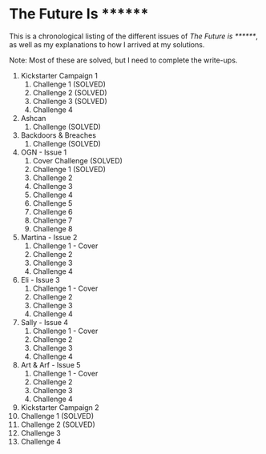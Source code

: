 # The Future Is ******

This is a chronological listing of the different issues of _The Future is ******_, as well as my explanations to how I arrived at my solutions.

Note: Most of these are solved, but I need to complete the write-ups.

1. Kickstarter Campaign 1
   1. Challenge 1 (SOLVED)
   2. Challenge 2 (SOLVED)
   3. Challenge 3 (SOLVED)
   4. Challenge 4
2. Ashcan
   1. Challenge  (SOLVED)
3. Backdoors & Breaches
   1. Challenge  (SOLVED)
4. OGN - Issue 1
   1. Cover Challenge (SOLVED)
   2. Challenge 1 (SOLVED)
   3. Challenge 2
   4. Challenge 3
   5. Challenge 4
   6. Challenge 5
   7. Challenge 6
   8. Challenge 7
   9. Challenge 8
6. Martina - Issue 2
   1. Challenge 1 - Cover
   2. Challenge 2
   3. Challenge 3
   4. Challenge 4
7. Eli - Issue 3
   1. Challenge 1 - Cover
   2. Challenge 2
   3. Challenge 3
   4. Challenge 4
8. Sally - Issue 4
   1. Challenge 1 - Cover
   2. Challenge 2
   3. Challenge 3
   4. Challenge 4
9. Art & Arf - Issue 5
   1. Challenge 1 - Cover
   2. Challenge 2
   3. Challenge 3
   4. Challenge 4
10. Kickstarter Campaign 2
   1. Challenge 1 (SOLVED)
   2. Challenge 2 (SOLVED)
   3. Challenge 3
   4. Challenge 4
